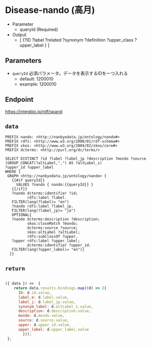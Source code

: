 # Disease-nando (高月)

- Parameter
  - queryId (Required)
- Output
  - [ {?ID ?label ?related ?synonym ?definition ?upper_class ?upper_label } ]
    
## Parameters

* `queryId` 必須パラメータ。データを表示するIDを一つ入れる
  * default: 1200010
  * example: 1200010

## Endpoint

https://integbio.jp/rdf/sparql


## `data`

```sparql
PREFIX nando: <http://nanbyodata.jp/ontology/nando#>
PREFIX rdfs: <http://www.w3.org/2000/01/rdf-schema#>
PREFIX skos: <http://www.w3.org/2004/02/skos/core#>
PREFIX dcterms: <http://purl.org/dc/terms/>

SELECT DISTINCT ?id ?label ?label_jp ?description ?mondo ?source (GROUP_CONCAT(?altLabel,",") AS ?altLabel_s)
?upper_id ?upper_label
WHERE {
 GRAPH <http://nanbyodata.jp/ontology/nando> { 
   {{#if queryId}}
     VALUES ?nando { nando:{{queryId}} }
   {{/if}}
   ?nando dcterms:identifier ?id;
          rdfs:label ?label.     
   FILTER(lang(?label)= "en")
   ?nando rdfs:label ?label_jp.
   FILTER(lang(?label_jp)= "ja")
   OPTIONAL{
   ?nando dcterms:description ?description;
          skos:closeMatch ?mondo;
          dcterms:source ?source;
          skos:altLabel ?altLabel;
          rdfs:subClassOf ?upper.
   ?upper rdfs:label ?upper_label;
          dcterms:identifier ?upper_id.
   FILTER(lang(?upper_label)= "en")}
  }}
```
## `return`
```javascript

({ data }) =>  {
    return data.results.bindings.map((d) => ({
      ID: d.id.value,
      label_e: d.label.value,
      label_j: d.label_jp.value,
      synonym_label: d.altLabel_s.value,
      description: d.description.value,
      mondo: d.mondo.value,
      source: d.source.value,
      upper: d.upper_id.value,
      upper_label: d.upper_label.value
        }));
 };

```